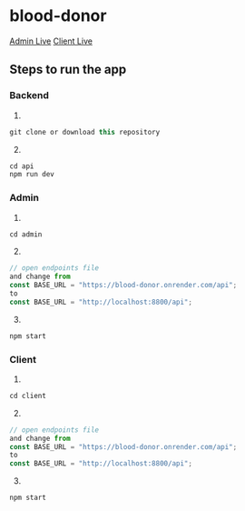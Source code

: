 # blood-donor

[Admin Live](https://blood-donor-admin.netlify.app)
[Client Live](https://blood-donorr.netlify.app/)

## Steps to run the app


### Backend
1.
```js
git clone or download this repository
```

2. 
```js
cd api
npm run dev
```


### Admin
1. 
```js
cd admin
```

2.
```js
// open endpoints file
and change from
const BASE_URL = "https://blood-donor.onrender.com/api";
to
const BASE_URL = "http://localhost:8800/api";
```

3.
```js
npm start
```

### Client
1. 
```js
cd client
```

2.
```js
// open endpoints file
and change from
const BASE_URL = "https://blood-donor.onrender.com/api";
to
const BASE_URL = "http://localhost:8800/api";
```

3.
```js
npm start

